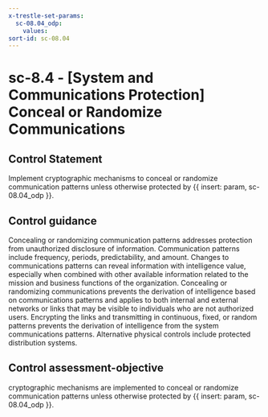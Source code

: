```yaml
---
x-trestle-set-params:
  sc-08.04_odp:
    values:
sort-id: sc-08.04
---
```


# sc-8.4 - \[System and Communications Protection\] Conceal or Randomize Communications

## Control Statement

Implement cryptographic mechanisms to conceal or randomize communication patterns unless otherwise protected by {{ insert: param, sc-08.04_odp }}.

## Control guidance

Concealing or randomizing communication patterns addresses protection from unauthorized disclosure of information. Communication patterns include frequency, periods, predictability, and amount. Changes to communications patterns can reveal information with intelligence value, especially when combined with other available information related to the mission and business functions of the organization. Concealing or randomizing communications prevents the derivation of intelligence based on communications patterns and applies to both internal and external networks or links that may be visible to individuals who are not authorized users. Encrypting the links and transmitting in continuous, fixed, or random patterns prevents the derivation of intelligence from the system communications patterns. Alternative physical controls include protected distribution systems.

## Control assessment-objective

cryptographic mechanisms are implemented to conceal or randomize communication patterns unless otherwise protected by {{ insert: param, sc-08.04_odp }}.
